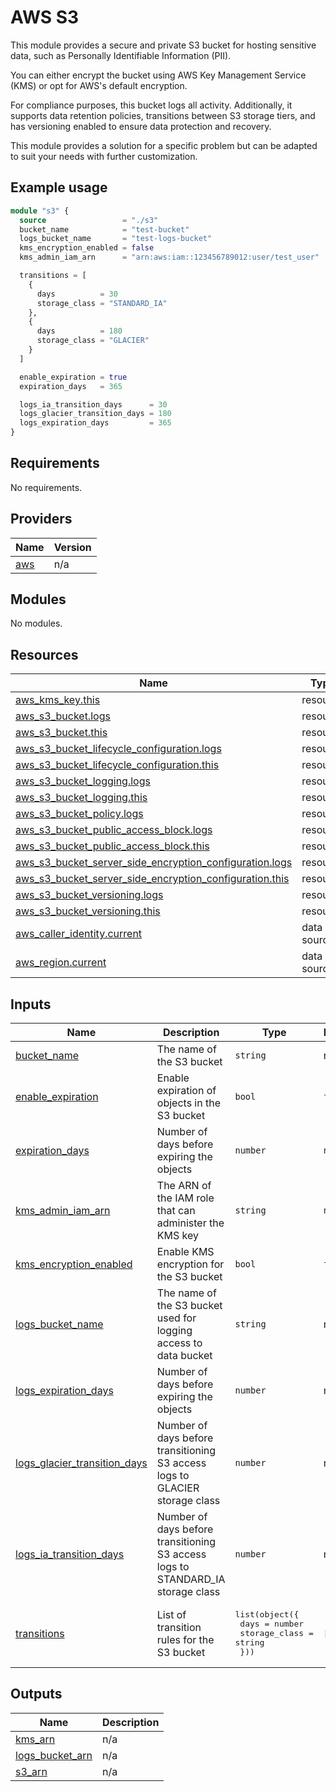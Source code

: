 # AWS S3

This module provides a secure and private S3 bucket for hosting sensitive data, such as Personally Identifiable Information (PII).

You can either encrypt the bucket using AWS Key Management Service (KMS) or opt for AWS's default encryption.

For compliance purposes, this bucket logs all activity. Additionally, it supports data retention policies, transitions between S3 storage tiers, and has versioning enabled to ensure data protection and recovery.

This module provides a solution for a specific problem but can be adapted to suit your needs with further customization.

## Example usage

```tf
module "s3" {
  source                 = "./s3"
  bucket_name            = "test-bucket"
  logs_bucket_name       = "test-logs-bucket"
  kms_encryption_enabled = false
  kms_admin_iam_arn      = "arn:aws:iam::123456789012:user/test_user"

  transitions = [
    {
      days          = 30
      storage_class = "STANDARD_IA"
    },
    {
      days          = 180
      storage_class = "GLACIER"
    }
  ]

  enable_expiration = true
  expiration_days   = 365

  logs_ia_transition_days      = 30
  logs_glacier_transition_days = 180
  logs_expiration_days         = 365
}
```

<!-- BEGIN_TF_DOCS -->
## Requirements

No requirements.

## Providers

| Name | Version |
|------|---------|
| <a name="provider_aws"></a> [aws](#provider\_aws) | n/a |

## Modules

No modules.

## Resources

| Name | Type |
|------|------|
| [aws_kms_key.this](https://registry.terraform.io/providers/hashicorp/aws/latest/docs/resources/kms_key) | resource |
| [aws_s3_bucket.logs](https://registry.terraform.io/providers/hashicorp/aws/latest/docs/resources/s3_bucket) | resource |
| [aws_s3_bucket.this](https://registry.terraform.io/providers/hashicorp/aws/latest/docs/resources/s3_bucket) | resource |
| [aws_s3_bucket_lifecycle_configuration.logs](https://registry.terraform.io/providers/hashicorp/aws/latest/docs/resources/s3_bucket_lifecycle_configuration) | resource |
| [aws_s3_bucket_lifecycle_configuration.this](https://registry.terraform.io/providers/hashicorp/aws/latest/docs/resources/s3_bucket_lifecycle_configuration) | resource |
| [aws_s3_bucket_logging.logs](https://registry.terraform.io/providers/hashicorp/aws/latest/docs/resources/s3_bucket_logging) | resource |
| [aws_s3_bucket_logging.this](https://registry.terraform.io/providers/hashicorp/aws/latest/docs/resources/s3_bucket_logging) | resource |
| [aws_s3_bucket_policy.logs](https://registry.terraform.io/providers/hashicorp/aws/latest/docs/resources/s3_bucket_policy) | resource |
| [aws_s3_bucket_public_access_block.logs](https://registry.terraform.io/providers/hashicorp/aws/latest/docs/resources/s3_bucket_public_access_block) | resource |
| [aws_s3_bucket_public_access_block.this](https://registry.terraform.io/providers/hashicorp/aws/latest/docs/resources/s3_bucket_public_access_block) | resource |
| [aws_s3_bucket_server_side_encryption_configuration.logs](https://registry.terraform.io/providers/hashicorp/aws/latest/docs/resources/s3_bucket_server_side_encryption_configuration) | resource |
| [aws_s3_bucket_server_side_encryption_configuration.this](https://registry.terraform.io/providers/hashicorp/aws/latest/docs/resources/s3_bucket_server_side_encryption_configuration) | resource |
| [aws_s3_bucket_versioning.logs](https://registry.terraform.io/providers/hashicorp/aws/latest/docs/resources/s3_bucket_versioning) | resource |
| [aws_s3_bucket_versioning.this](https://registry.terraform.io/providers/hashicorp/aws/latest/docs/resources/s3_bucket_versioning) | resource |
| [aws_caller_identity.current](https://registry.terraform.io/providers/hashicorp/aws/latest/docs/data-sources/caller_identity) | data source |
| [aws_region.current](https://registry.terraform.io/providers/hashicorp/aws/latest/docs/data-sources/region) | data source |

## Inputs

| Name | Description | Type | Default | Required |
|------|-------------|------|---------|:--------:|
| <a name="input_bucket_name"></a> [bucket\_name](#input\_bucket\_name) | The name of the S3 bucket | `string` | n/a | yes |
| <a name="input_enable_expiration"></a> [enable\_expiration](#input\_enable\_expiration) | Enable expiration of objects in the S3 bucket | `bool` | `false` | no |
| <a name="input_expiration_days"></a> [expiration\_days](#input\_expiration\_days) | Number of days before expiring the objects | `number` | `null` | no |
| <a name="input_kms_admin_iam_arn"></a> [kms\_admin\_iam\_arn](#input\_kms\_admin\_iam\_arn) | The ARN of the IAM role that can administer the KMS key | `string` | `null` | no |
| <a name="input_kms_encryption_enabled"></a> [kms\_encryption\_enabled](#input\_kms\_encryption\_enabled) | Enable KMS encryption for the S3 bucket | `bool` | `false` | no |
| <a name="input_logs_bucket_name"></a> [logs\_bucket\_name](#input\_logs\_bucket\_name) | The name of the S3 bucket used for logging access to data bucket | `string` | n/a | yes |
| <a name="input_logs_expiration_days"></a> [logs\_expiration\_days](#input\_logs\_expiration\_days) | Number of days before expiring the objects | `number` | n/a | yes |
| <a name="input_logs_glacier_transition_days"></a> [logs\_glacier\_transition\_days](#input\_logs\_glacier\_transition\_days) | Number of days before transitioning S3 access logs to GLACIER storage class | `number` | n/a | yes |
| <a name="input_logs_ia_transition_days"></a> [logs\_ia\_transition\_days](#input\_logs\_ia\_transition\_days) | Number of days before transitioning S3 access logs to STANDARD\_IA storage class | `number` | n/a | yes |
| <a name="input_transitions"></a> [transitions](#input\_transitions) | List of transition rules for the S3 bucket | <pre>list(object({<br/>    days          = number<br/>    storage_class = string<br/>  }))</pre> | `[]` | no |

## Outputs

| Name | Description |
|------|-------------|
| <a name="output_kms_arn"></a> [kms\_arn](#output\_kms\_arn) | n/a |
| <a name="output_logs_bucket_arn"></a> [logs\_bucket\_arn](#output\_logs\_bucket\_arn) | n/a |
| <a name="output_s3_arn"></a> [s3\_arn](#output\_s3\_arn) | n/a |
<!-- END_TF_DOCS -->